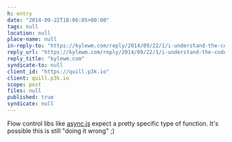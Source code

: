 ```yaml
---
h: entry
date: "2014-09-22T18:06:05+00:00"
tags: null
location: null
place-name: null
in-reply-to: "https://kylewm.com/reply/2014/09/22/1/i-understand-the-code-but-not-why"
reply_url: "https://kylewm.com/reply/2014/09/22/1/i-understand-the-code-but-not-why"
reply_title: "kylewm.com"
syndicate-to: null
client_id: "https://quill.p3k.io"
client: quill.p3k.io
scope: post
files: null
published: true
syndicate: null
---
```

Flow control libs like [async.js](https://github.com/caolan/async) expect a pretty specific type of function.  It's possible this is still "doing it wrong" ;)
